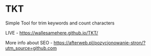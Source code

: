 # TKT
Simple Tool for trim keywords and count characters


LIVE - https://wallesamehere.github.io/TKT/

More info about SEO - https://afterweb.pl/pozycjonowanie-stron/?utm_source=github.com
